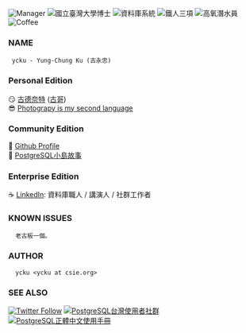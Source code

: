 ![Manager](https://img.shields.io/badge/招集人-台灣PostgreSQL使用者社群-blue.svg?logo=postgresql)
![國立臺灣大學博士](https://img.shields.io/badge/Ph.D.-National%20Taiwan%20University-blue.svg?logo=linux)
![資料庫系統](https://img.shields.io/badge/Database-職人-orange.svg?logo=postgresql)
![鐵人三項](https://img.shields.io/badge/Triathlon-Enjoy-brightgreen.svg?logo=strava)
![高氧潛水員](https://img.shields.io/badge/Enriched%20Air-深海-yellow.svg)
![Coffee](https://img.shields.io/badge/手沖咖啡-心情-brightgreen.svg)

### NAME
     ycku - Yung-Chung Ku (古永忠)

### Personal Edition
   :smirk: [古德奈特](https://medium.com/ycku) ([古哥](https://medium.com/@ycku)) <br/>
   :sunglasses: [Photograpy is my second language](https://www.flickr.com/people/pipergu/)

### Community Edition
   :heartbeat: [Github Profile](https://github.com/ycku/) <br/>
   :elephant: [PostgreSQL小島故事](https://medium.com/pgsql-tw)

### Enterprise Edition
   :coffee: [LinkedIn](https://www.linkedin.com/in/ycku/): 資料庫職人 / 講演人 / 社群工作者

### KNOWN ISSUES
      老古板一個。

### AUTHOR
      ycku <ycku at csie.org>

### SEE ALSO
[![Twitter Follow](https://img.shields.io/twitter/follow/94ycku.svg?style=social&label=Follow)](https://twitter.com/94ycku)
[![PostgreSQL台灣使用者社群](https://img.shields.io/badge/台灣使用者社群-PostgreSQL-blue.svg?logo=postgresql)](https://postgresql.tw/)
[![PostgreSQL正體中文使用手冊](https://img.shields.io/badge/正體中文使用手冊-PostgreSQL-blue.svg?logo=postgresql)](https://docs.postgresql.tw/)
